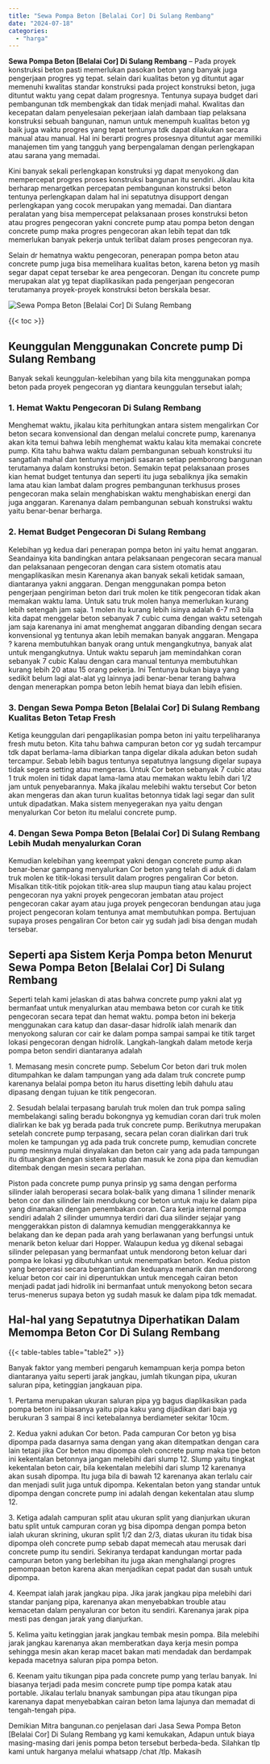 ```yaml
---
title: "Sewa Pompa Beton [Belalai Cor] Di Sulang Rembang"
date: "2024-07-18"
categories: 
  - "harga"
---
```


**Sewa Pompa Beton \[Belalai Cor\] Di Sulang Rembang** – Pada proyek konstruksi beton pasti memerlukan pasokan beton yang banyak juga pengerjaan progres yg tepat. selain dari kualitas beton yg dituntut agar memenuhi kwalitas standar konstruksi pada project konstruksi beton, juga dituntut waktu yang cepat dalam progresnya. Tentunya supaya budget dari pembangunan tdk membengkak dan tidak menjadi mahal. Kwalitas dan kecepatan dalam penyelesaian pekerjaan ialah dambaan tiap pelaksana konstruksi sebuah bangunan, namun untuk menempuh kualitas beton yg baik juga waktu progres yang tepat tentunya tdk dapat dilakukan secara manual atau manual. Hal ini berarti progres prosesnya dituntut agar memiliki manajemen tim yang tangguh yang berpengalaman dengan perlengkapan atau sarana yang memadai.

Kini banyak sekali perlengkapan konstruksi yg dapat menyokong dan mempercepat progres proses konstruksi bangunan itu sendiri. Jikalau kita berharap menargetkan percepatan pembangunan konstruksi beton tentunya perlengkapan dalam hal ini sepatutnya disupport dengan perlengkapan yang cocok merupakan yang memadai. Dan diantara peralatan yang bisa mempercepat pelaksanaan proses konstruksi beton atau progres pengecoran yakni concrete pump atau pompa beton dengan concrete pump maka progres pengecoran akan lebih tepat dan tdk memerlukan banyak pekerja untuk terlibat dalam proses pengecoran nya.

Selain dr hematnya waktu pengecoran, penerapan pompa beton atau concrete pump juga bisa memelihara kualitas beton, karena beton yg masih segar dapat cepat tersebar ke area pengecoran. Dengan itu concrete pump merupakan alat yg tepat diaplikasikan pada pengerjaan pengecoran terutamanya proyek-proyek konstruksi beton berskala besar.

![Sewa Pompa Beton [Belalai Cor] Di Sulang Rembang](/images/sewa-concrete-pump-39.png)

{{< toc >}}

## Keunggulan Menggunakan Concrete pump Di Sulang Rembang

Banyak sekali keunggulan-kelebihan yang bila kita menggunakan pompa beton pada proyek pengecoran yg diantara keunggulan tersebut ialah;

### 1\. Hemat Waktu Pengecoran Di Sulang Rembang

Menghemat waktu, jikalau kita perhitungkan antara sistem mengalirkan Cor beton secara konvensional dan dengan melalui concrete pump, karenanya akan kita temui bahwa lebih menghemat waktu kalau kita memakai concrete pump. Kita tahu bahwa waktu dalam pembangunan sebuah konstruksi itu sangatlah mahal dan tentunya menjadi sasaran setiap pemborong bangunan terutamanya dalam konstruksi beton. Semakin tepat pelaksanaan proses kian hemat budget tentunya dan seperti itu juga sebaliknya jika semakin lama atau kian lambat dalam progres pembangunan terkhusus proses pengecoran maka selain menghabiskan waktu menghabiskan energi dan juga anggaran. Karenanya dalam pembangunan sebuah konstruksi waktu yaitu benar-benar berharga.

### 2\. Hemat Budget Pengecoran Di Sulang Rembang

Kelebihan yg kedua dari penerapan pompa beton ini yaitu hemat anggaran. Seandainya kita bandingkan antara pelaksanaan pengecoran secara manual dan pelaksanaan pengecoran dengan cara sistem otomatis atau mengaplikasikan mesin Karenanya akan banyak sekali ketidak samaan, diantaranya yakni anggaran. Dengan menggunakan pompa beton pengerjaan pengiriman beton dari truk molen ke titik pengecoran tidak akan memakan waktu lama. Untuk satu truk molen hanya memerlukan kurang lebih setengah jam saja. 1 molen itu kurang lebih isinya adalah 6-7 m3 bila kita dapat menggelar beton sebanyak 7 cubic cuma dengan waktu setengah jam saja karenanya ini amat menghemat anggaran dibanding dengan secara konvensional yg tentunya akan lebih memakan banyak anggaran. Mengapa ? karena membutuhkan banyak orang untuk mengangkutnya, banyak alat untuk mengangkutnya. Untuk waktu separuh jam memindahkan coran sebanyak 7 cubic Kalau dengan cara manual tentunya membutuhkan kurang lebih 20 atau 15 orang pekerja. Ini Tentunya bukan biaya yang sedikit belum lagi alat-alat yg lainnya jadi benar-benar terang bahwa dengan menerapkan pompa beton lebih hemat biaya dan lebih efisien.

### 3\. Dengan Sewa Pompa Beton \[Belalai Cor\] Di Sulang Rembang Kualitas Beton Tetap Fresh

Ketiga keunggulan dari pengaplikasian pompa beton ini yaitu terpeliharanya fresh mutu beton. Kita tahu bahwa campuran beton cor yg sudah tercampur tdk dapat berlama-lama dibiarkan tanpa digelar dikala adukan beton sudah tercampur. Sebab lebih bagus tentunya sepatutnya langsung digelar supaya tidak segera setting atau mengeras. Untuk Cor beton sebanyak 7 cubic atau 1 truk molen ini tidak dapat lama-lama atau memakan waktu lebih dari 1/2 jam untuk penyebarannya. Maka jikalau melebihi waktu tersebut Cor beton akan mengeras dan akan turun kualitas betonnya tidak lagi segar dan sulit untuk dipadatkan. Maka sistem menyegerakan nya yaitu dengan menyalurkan Cor beton itu melalui concrete pump.

### 4\. Dengan Sewa Pompa Beton \[Belalai Cor\] Di Sulang Rembang Lebih Mudah menyalurkan Coran

Kemudian kelebihan yang keempat yakni dengan concrete pump akan benar-benar gampang menyalurkan Cor beton yang telah di aduk di dalam truk molen ke titik-lokasi tersulit dalam progres pengaliran Cor beton. Misalkan titik-titik pojokan titik-area slup maupun tiang atau kalau project pengecoran nya yakni proyek pengecoran jembatan atau project pengecoran cakar ayam atau juga proyek pengecoran bendungan atau juga project pengecoran kolam tentunya amat membutuhkan pompa. Bertujuan supaya proses pengaliran Cor beton cair yg sudah jadi bisa dengan mudah tersebar.

## Seperti apa Sistem Kerja Pompa beton Menurut Sewa Pompa Beton \[Belalai Cor\] Di Sulang Rembang

Seperti telah kami jelaskan di atas bahwa concrete pump yakni alat yg bermanfaat untuk menyalurkan atau membawa beton cor curah ke titik pengecoran secara tepat dan hemat waktu. pompa beton ini bekerja menggunakan cara katup dan dasar-dasar hidrolik ialah menarik dan menyokong saluran cor cair ke dalam pompa sampai sampai ke titik target lokasi pengecoran dengan hidrolik. Langkah-langkah dalam metode kerja pompa beton sendiri diantaranya adalah

1\. Memasang mesin concrete pump. Sebelum Cor beton dari truk molen ditumpahkan ke dalam tampungan yang ada dalam truk concrete pump karenanya belalai pompa beton itu harus disetting lebih dahulu atau dipasang dengan tujuan ke titik pengecoran.

2\. Sesudah belalai terpasang barulah truk molen dan truk pompa saling membelakangi saling beradu bokongnya yg kemudian coran dari truk molen dialirkan ke bak yg berada pada truk concrete pump. Berikutnya merupakan setelah concrete pump terpasang, secara pelan coran dialirkan dari truk molen ke tampungan yg ada pada truk concrete pump, kemudian concrete pump mesinnya mulai dinyalakan dan beton cair yang ada pada tampungan itu dituangkan dengan sistem katup dan masuk ke zona pipa dan kemudian ditembak dengan mesin secara perlahan.

Piston pada concrete pump punya prinsip yg sama dengan performa silinder ialah beroperasi secara bolak-balik yang dimana 1 silinder menarik beton cor dan silinder lain mendukung cor beton untuk maju ke dalam pipa yang dinamakan dengan penembakan coran. Cara kerja internal pompa sendiri adalah 2 silinder umumnya terdiri dari dua silinder sejajar yang menggerakkan piston di dalamnya kemudian menggerakkannya ke belakang dan ke depan pada arah yang berlawanan yang berfungsi untuk menarik beton keluar dari Hopper. Walaupun kedua yg dikenal sebagai silinder pelepasan yang bermanfaat untuk mendorong beton keluar dari pompa ke lokasi yg dibutuhkan untuk menempatkan beton. Kedua piston yang beroperasi secara bergantian dan keduanya menarik dan mendorong keluar beton cor cair ini diperuntukkan untuk mencegah cairan beton menjadi padat jadi hidrolik ini bermanfaat untuk menyokong beton secara terus-menerus supaya beton yg sudah masuk ke dalam pipa tdk memadat.

## Hal-hal yang Sepatutnya Diperhatikan Dalam Memompa Beton Cor Di Sulang Rembang

{{< table-tables table="table2" >}}

Banyak faktor yang memberi pengaruh kemampuan kerja pompa beton diantaranya yaitu seperti jarak jangkau, jumlah tikungan pipa, ukuran saluran pipa, ketinggian jangkauan pipa.

1\. Pertama merupakan ukuran saluran pipa yg bagus diaplikasikan pada pompa beton ini biasanya yaitu pipa kaku yang dijadikan dari baja yg berukuran 3 sampai 8 inci ketebalannya berdiameter sekitar 10cm.

2\. Kedua yakni adukan Cor beton. Pada campuran Cor beton yg bisa dipompa pada dasarnya sama dengan yang akan ditempatkan dengan cara lain tetapi jika Cor beton mau dipompa oleh concrete pump maka tipe beton ini kekentalan betonnya jangan melebihi dari slump 12. Slump yaitu tingkat kekentalan beton cair, bila kekentalan melebihi dari slump 12 karenanya akan susah dipompa. Itu juga bila di bawah 12 karenanya akan terlalu cair dan menjadi sulit juga untuk dipompa. Kekentalan beton yang standar untuk dipompa dengan concrete pump ini adalah dengan kekentalan atau slump 12.

3\. Ketiga adalah campuran split atau ukuran split yang dianjurkan ukuran batu split untuk campuran coran yg bisa dipompa dengan pompa beton ialah ukuran skrining, ukuran split 1/2 dan 2/3, diatas ukuran itu tidak bisa dipompa oleh concrete pump sebab dapat memecah atau merusak dari concrete pump itu sendiri. Sekiranya terdapat kandungan mortar pada campuran beton yang berlebihan itu juga akan menghalangi progres pemompaan beton karena akan menjadikan cepat padat dan susah untuk dipompa.

4\. Keempat ialah jarak jangkau pipa. Jika jarak jangkau pipa melebihi dari standar panjang pipa, karenanya akan menyebabkan trouble atau kemacetan dalam penyaluran cor beton itu sendiri. Karenanya jarak pipa mesti pas dengan jarak yang dianjurkan.

5\. Kelima yaitu ketinggian jarak jangkau tembak mesin pompa. Bila melebihi jarak jangkau karenanya akan memberatkan daya kerja mesin pompa sehingga mesin akan kerap macet bakan mati mendadak dan berdampak kepada macetnya saluran pipa pompa beton.

6\. Keenam yaitu tikungan pipa pada concrete pump yang terlau banyak. Ini biasanya terjadi pada mesim concrete pump tipe pompa katak atau portable. Jikalau terlalu bnanyak sambungan pipa atau tikungan pipa karenanya dapat menyebabkan cairan beton lama lajunya dan memadat di tengah-tengah pipa.

Demikian Mitra bangunan.co penjelasan dari Jasa Sewa Pompa Beton \[Belalai Cor\] Di Sulang Rembang yg kami kemukakan, Adapun untuk biaya masing-masing dari jenis pompa beton tersebut berbeda-beda. Silahkan tlp kami untuk harganya melalui whatsapp /chat /tlp. Makasih
